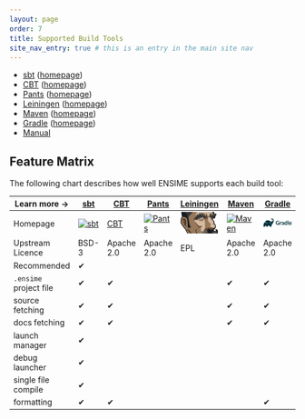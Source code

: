 ```yaml
---
layout: page
order: 7
title: Supported Build Tools
site_nav_entry: true # this is an entry in the main site nav
---
```


[sbt]: http://www.scala-sbt.org
[sbtI]: http://www.scala-sbt.org/assets/typesafe_sbt_svg.svg
[cbt]: https://github.com/cvogt/cbt
[pants]: https://pantsbuild.github.io/
[pantsI]: https://pantsbuild.github.io/logo.ico
[lein]: http://leiningen.org/
[leinI]: /public/ensime-leiningen-logo.png
[mvn]: https://maven.apache.org/
[mvnI]: https://maven.apache.org/images/maven-logo-black-on-white.png
[gradle]: http://gradle.org/
[gradleI]: /public/ensime-gradle-logo.png

- [sbt](sbt) ([homepage][sbt])
- [CBT](cbt) ([homepage][cbt])
- [Pants](pants) ([homepage][pants])
- [Leiningen](lein) ([homepage][lein])
- [Maven](maven) ([homepage][mvn])
- [Gradle](gradle) ([homepage][gradle])
- [Manual](manual)

## Feature Matrix

The following chart describes how well ENSIME supports each build tool:

| Learn more →           | [sbt](sbt)          | [CBT](cbt) | [Pants](pants)            | [Leiningen](lein)           | [Maven](maven)        | [Gradle](gradle)             | [Manual](manual) |
| ---------------------- | ------------------- | ---------- | ------------------------- | --------------------------- | --------------------- | ---------------------------- | ---------------- |
| Homepage               | [![sbt][sbtI]][sbt] | [CBT][cbt] | [![Pants][pantsI]][pants] | [![Leiningen][leinI]][lein] | [![Maven][mvnI]][mvn] | [![Gradle][gradleI]][gradle] | -                |
| Upstream Licence       | BSD-3               | Apache 2.0 | Apache 2.0                | EPL                         | Apache 2.0            | Apache 2.0                   | -                |
| Recommended            | ✔                   |            |                           |                             |                       |                              |                  |
| `.ensime` project file | ✔                   | ✔          |                           |                             | ✔                     | ✔                            | ✔                |
| source fetching        | ✔                   | ✔          |                           |                             | ✔                     | ✔                            |                  |
| docs fetching          | ✔                   | ✔          |                           |                             | ✔                     | ✔                            |                  |
| launch manager         | ✔                   |            |                           |                             |                       |                              |                  |
| debug launcher         | ✔                   |            |                           |                             |                       |                              |                  |
| single file compile    | ✔                   |            |                           |                             |                       |                              |                  |
| formatting             | ✔                   | ✔          |                           |                             |                       | ✔                            |                  |
